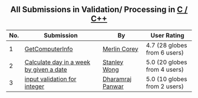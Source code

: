 ﻿<div align="center">

## All Submissions in Validation/ Processing in [C / C\+\+](../ByWorld/c-c.md)

</div>

No.  | Submission | By   | User Rating
---- | ---------- | ---- | -----------
1 | [GetComputerInfo<br />](https://github.com/Planet-Source-Code/merlin-corey-getcomputerinfo__3-2978) | [Merlin Corey](../ByAuthor/merlin-corey.md) | 4.7 (28 globes from 6 users)
2 | [Calculate day in a week by given a date<br />](https://github.com/Planet-Source-Code/stanley-wong-calculate-day-in-a-week-by-given-a-date__3-2857) | [Stanley Wong](../ByAuthor/stanley-wong.md) | 5.0 (20 globes from 4 users)
3 | [input validation for integer<br />](https://github.com/Planet-Source-Code/dharamraj-panwar-input-validation-for-integer__3-13264) | [Dharamraj Panwar](../ByAuthor/dharamraj-panwar.md) | 5.0 (10 globes from 2 users)

